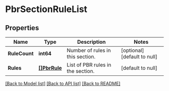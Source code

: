 # PbrSectionRuleList

## Properties
Name | Type | Description | Notes
------------ | ------------- | ------------- | -------------
**RuleCount** | **int64** | Number of rules in this section. | [optional] [default to null]
**Rules** | [**[]PbrRule**](PBRRule.md) | List of PBR rules in the section. | [default to null]

[[Back to Model list]](../README.md#documentation-for-models) [[Back to API list]](../README.md#documentation-for-api-endpoints) [[Back to README]](../README.md)

